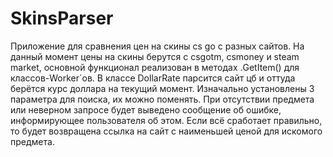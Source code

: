 # SkinsParser
Приложение для сравнения цен на скины cs go с разных сайтов.
На данный момент цены на скины берутся с csgotm, csmoney и steam market, основной функционал реализован в методах .GetItem() для классов-Worker`ов.
В классе DollarRate парсится сайт цб и оттуда берётся курс доллара на текущий момент.
Изначально установлены 3 параметра для поиска, их можно поменять. При отсутствии предмета или неверном запросе будет выведено сообщение об ошибке,
информирующее пользователя об этом. Если всё сработает правильно, то будет возвращена ссылка на сайт с наименьшей ценой для искомого предмета.
